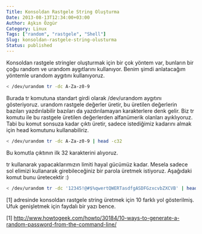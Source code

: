 ```yaml
---
Title: Konsoldan Rastgele String Oluşturma
Date: 2013-08-13T12:34:00+03:00
Author: Aşkın Özgür
Category: Linux
Tags: ["random", "rastgele", "Shell"]
Slug: konsoldan-rastgele-string-olusturma
Status: published
---
```


Konsoldan rastgele stringler oluşturmak için bir çok yöntem var, bunların bir çoğu random ve urandom aygıtlarını kullanıyor. Benim şimdi anlatacağım yöntemle urandom aygıtını kullanıyoruz.

```bash
< /dev/urandom tr -dc A-Za-z0-9
```

Burada tr komutuna standart girdi olarak /dev/urandom aygıtını gösteriyoruz. urandom rastgele değerler üretir, bu üretilen değerlerin bazıları yazdırılabilir bazıları da yazdırılamayan karakterlere denk gelir. Biz tr komutu ile bu rastgele üretilen değerlerden alfanümerik olanları ayıklıyoruz. Tabi bu komut sonsuza kadar çıktı üretir, sadece istediğimiz kadarını almak için head komutunu kullanabiliriz.

```bash
< /dev/urandom tr -dc A-Za-z0-9 | head -c32
```

Bu komutla çıktının ilk 32 karakterini alıyoruz.

tr kullanarak yapacaklarımızın limiti hayal gücümüz kadar. Mesela sadece sol elimizi kullanarak girebileceğiniz bir parola üretmek istiyoruz. Aşağıdaki komut bunu üretecektir :)

```bash
< /dev/urandom tr -dc '12345!@#$%qwertQWERTasdfgASDFGzxcvbZXCVB' | head -c8
```

\[1\] adresinde konsoldan rastgele string üretmek için 10 farklı yol gösterilmiş. Ufuk genişletmek için faydalı bir yazı bence.

\[1\] <http://www.howtogeek.com/howto/30184/10-ways-to-generate-a-random-password-from-the-command-line/>
<!--more-->
